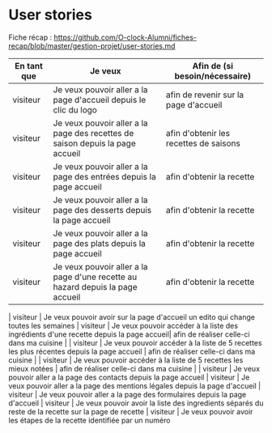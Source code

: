 # User stories

Fiche récap : https://github.com/O-clock-Alumni/fiches-recap/blob/master/gestion-projet/user-stories.md


| En tant que | Je veux | Afin de (si besoin/nécessaire) |
|--|--|--|
| visiteur | Je veux pouvoir aller a la page d'accueil depuis le clic du logo | afin de revenir sur la page d'accueil |
| visiteur | Je veux pouvoir aller a la page des recettes de saison depuis la page accueil| afin d'obtenir les recettes de saisons |
| visiteur | Je veux pouvoir aller a la page des entrées depuis la page accueil| afin d'obtenir la recette |
| visiteur | Je veux pouvoir aller a la page des desserts depuis la page accueil| afin d'obtenir la recette |
| visiteur | Je veux pouvoir aller a la page des plats depuis la page accueil| afin d'obtenir la recette |
| visiteur | Je veux pouvoir aller a la page d'une recette au hazard depuis la page accueil | afin d'obtenir la recette |

| visiteur | Je veux pouvoir avoir sur la page d'accueil un edito qui change toutes les semaines 
| visiteur | Je veux pouvoir accéder à la liste des ingrédients d'une recette depuis la page accueil| afin de réaliser celle-ci dans ma cuisine |
| visiteur | Je veux pouvoir accéder à la liste de 5 recettes les plus récentes depuis la page accueil | afin de réaliser celle-ci dans ma cuisine | 
| visiteur | Je veux pouvoir accéder à la liste de 5 recettes les mieux notées | afin de réaliser celle-ci dans ma cuisine |
| visiteur | Je veux pouvoir aller a la page des contacts depuis la page accueil 
| visiteur | Je veux pouvoir aller a la page des mentions légales depuis la page d'accueil 
| visiteur | Je veux pouvoir aller a la page des formulaires depuis la page d'accueil 
| visiteur | Je veux pouvoir avoir la liste des ingredients séparés du reste de la recette sur la page de recette
| visiteur | Je veux pouvoir avoir les étapes de la recette identifiée par un numéro